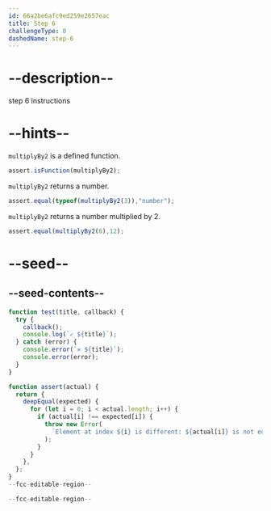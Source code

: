 ```yaml
---
id: 66a2be6afc9ed259e2657eac
title: Step 6
challengeType: 0
dashedName: step-6
---
```


# --description--

step 6 instructions

# --hints--


`multiplyBy2` is a defined function. 

```js
assert.isFunction(multiplyBy2); 
```

`multiplyBy2` returns a number.

```js
assert.equal(typeof(multiplyBy2(3)),"number");
```

`multiplyBy2` returns a number multiplied by 2.

```js
assert.equal(multiplyBy2(6),12);
```


# --seed--

## --seed-contents--

```js
function test(title, callback) {
  try {
    callback();
    console.log(`✓ ${title}`);
  } catch (error) {
    console.error(`✕ ${title}`);
    console.error(error);
  }
}

function assert(actual) {
  return {
    deepEqual(expected) {
      for (let i = 0; i < actual.length; i++) {
        if (actual[i] !== expected[i]) {
          throw new Error(
            `Element at index ${i} is different: ${actual[i]} is not equal to ${expected[i]}`
          );
        }
      }
    },
  };
}
--fcc-editable-region--

--fcc-editable-region--
```
